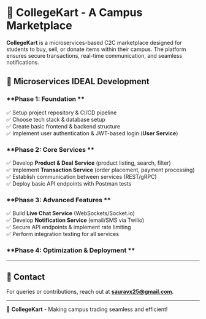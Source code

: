 # 📌 CollegeKart - A Campus Marketplace

**CollegeKart** is a microservices-based C2C marketplace designed for students to buy, sell, or donate items within their campus. The platform ensures secure transactions, real-time communication, and seamless notifications.


## 📅 Microservices IDEAL Development 
### **Phase 1: Foundation **
✅ Setup project repository & CI/CD pipeline  
✅ Choose tech stack & database setup  
✅ Create basic frontend & backend structure  
✅ Implement user authentication & JWT-based login (**User Service**)  

### **Phase 2: Core Services **
✅ Develop **Product & Deal Service** (product listing, search, filter)  
✅ Implement **Transaction Service** (order placement, payment processing)  
✅ Establish communication between services (REST/gRPC)  
✅ Deploy basic API endpoints with Postman tests  

### **Phase 3: Advanced Features **
✅ Build **Live Chat Service** (WebSockets/Socket.io)  
✅ Develop **Notification Service** (email/SMS via Twilio)  
✅ Secure API endpoints & implement rate limiting  
✅ Perform integration testing for all services  

### **Phase 4: Optimization & Deployment **
 

---



## 📧 Contact
For queries or contributions, reach out at **sauravx25@gmail.com**.

---

🎯 **CollegeKart** - Making campus trading seamless and efficient!
